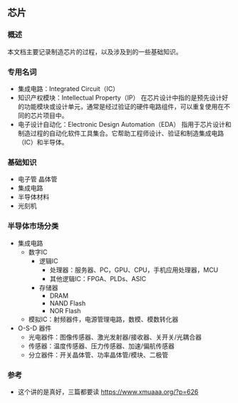 ## 芯片

### 概述

本文档主要记录制造芯片的过程，以及涉及到的一些基础知识。

### 专用名词

- 集成电路：Integrated Circuit（IC）
- 知识产权模块：Intellectual Property（IP） 在芯片设计中指的是预先设计好的功能模块或设计单元，通常是经过验证的硬件电路组件，可以重复使用在不同的芯片项目中。
- 电子设计自动化：Electronic Design Automation（EDA） 指用于芯片设计和制造过程的自动化软件工具集合。它帮助工程师设计、验证和制造集成电路（IC）和半导体。

### 基础知识

- 电子管 晶体管
- 集成电路
- 半导体材料
- 光刻机

### 半导体市场分类
  - 集成电路
    - 数字IC
      - 逻辑IC
        - 处理器：服务器、PC，GPU、CPU，手机应用处理器，MCU
        - 其他逻辑IC：FPGA、PLDs、ASIC
      - 存储器
        - DRAM
        - NAND Flash
        - NOR Flash
    - 模拟IC：射频器件，电源管理电路，数模、模数转化器
  - O-S-D 器件
      - 光电器件：图像传感器、激光发射器/接收器、关开关/光耦合器
      - 传感器：温度传感器、压力传感器、加速/偏航传感器
      - 分立器件：开关晶体管、功率晶体管/模块、二极管

### 参考

- 这个讲的是真好，三篇都要读 https://www.xmuaaa.org/?p=626
